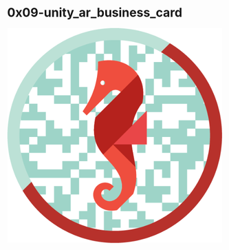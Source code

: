 # 0x09-unity_ar_business_card

<p align="left">
 <img src="https://github.com/taiebchaabini/holbertonschool-unity/blob/master/0x09-unity_ar_business_card/Assets/images/ffa666d97ab0c121ebb1.png?raw=true" width="500" alt="Example"/>
 </p>
